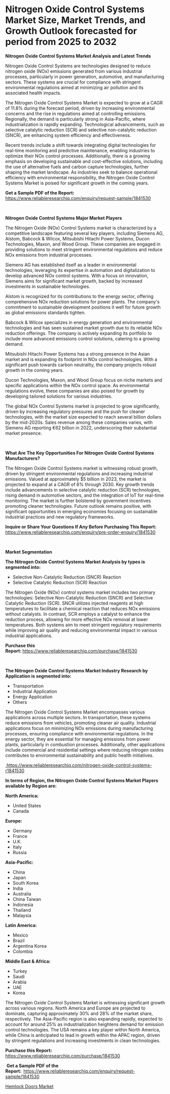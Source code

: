 <p><h1>Nitrogen Oxide Control Systems Market Size, Market Trends, and Growth Outlook forecasted for period from 2025 to 2032</h1></p><p><strong>Nitrogen Oxide Control Systems Market Analysis and Latest Trends</strong></p>
<p><p>Nitrogen Oxide Control Systems are technologies designed to reduce nitrogen oxide (NOx) emissions generated from various industrial processes, particularly in power generation, automotive, and manufacturing sectors. These systems are crucial for compliance with stringent environmental regulations aimed at minimizing air pollution and its associated health impacts.</p><p>The Nitrogen Oxide Control Systems Market is expected to grow at a CAGR of 11.8% during the forecast period, driven by increasing environmental concerns and the rise in regulations aimed at controlling emissions. Regionally, the demand is particularly strong in Asia-Pacific, where industrialization is rapidly expanding. Technological advancements, such as selective catalytic reduction (SCR) and selective non-catalytic reduction (SNCR), are enhancing system efficiency and effectiveness.</p><p>Recent trends include a shift towards integrating digital technologies for real-time monitoring and predictive maintenance, enabling industries to optimize their NOx control processes. Additionally, there is a growing emphasis on developing sustainable and cost-effective solutions, including the use of alternative fuels and carbon capture technologies, further shaping the market landscape. As industries seek to balance operational efficiency with environmental responsibility, the Nitrogen Oxide Control Systems Market is poised for significant growth in the coming years.</p></p>
<p><strong>Get a Sample PDF of the Report:&nbsp;</strong> <a href="https://www.reliableresearchiq.com/enquiry/request-sample/1841530?utm_campaign=2287&utm_medium=2&utm_source=Github&utm_content=ia&utm_term=28022025&utm_id=nitrogen-oxide-control-systems">https://www.reliableresearchiq.com/enquiry/request-sample/1841530</a></p>
<p>&nbsp;</p>
<p><strong>Nitrogen Oxide Control Systems Major Market Players</strong></p>
<p><p>The Nitrogen Oxide (NOx) Control Systems market is characterized by a competitive landscape featuring several key players, including Siemens AG, Alstom, Babcock & Wilcox, Mitsubishi Hitachi Power Systems, Ducon Technologies, Maxon, and Wood Group. These companies are engaged in providing solutions to meet stringent environmental regulations and reduce NOx emissions from industrial processes.</p><p>Siemens AG has established itself as a leader in environmental technologies, leveraging its expertise in automation and digitalization to develop advanced NOx control systems. With a focus on innovation, Siemens aims for significant market growth, backed by increased investments in sustainable technologies.</p><p>Alstom is recognized for its contributions to the energy sector, offering comprehensive NOx reduction solutions for power plants. The company's commitment to sustainable development positions it well for future growth as global emissions standards tighten.</p><p>Babcock & Wilcox specializes in energy generation and environmental technologies and has seen sustained market growth due to its reliable NOx reduction offerings. The company is actively expanding its portfolio to include more advanced emissions control solutions, catering to a growing demand.</p><p>Mitsubishi Hitachi Power Systems has a strong presence in the Asian market and is expanding its footprint in NOx control technologies. With a significant push towards carbon neutrality, the company projects robust growth in the coming years.</p><p>Ducon Technologies, Maxon, and Wood Group focus on niche markets and specific applications within the NOx control space. As environmental regulations evolve, these companies are also poised for growth by developing tailored solutions for various industries.</p><p>The global NOx Control Systems market is projected to grow significantly, driven by increasing regulatory pressures and the push for cleaner technologies, with the market size expected to reach several billion dollars by the mid-2020s. Sales revenue among these companies varies, with Siemens AG reporting €62 billion in 2022, underscoring their substantial market presence.</p></p>
<p>&nbsp;</p>
<p><strong>What Are The Key Opportunities For Nitrogen Oxide Control Systems Manufacturers?</strong></p>
<p><p>The Nitrogen Oxide Control Systems market is witnessing robust growth, driven by stringent environmental regulations and increasing industrial emissions. Valued at approximately $5 billion in 2023, the market is projected to expand at a CAGR of 6% through 2030. Key growth trends include advancements in selective catalytic reduction (SCR) technologies, rising demand in automotive sectors, and the integration of IoT for real-time monitoring. The market is further bolstered by government incentives promoting cleaner technologies. Future outlook remains positive, with significant opportunities in emerging economies focusing on sustainable industrial practices and new regulatory frameworks.</p></p>
<p><strong>Inquire or Share Your Questions If Any Before Purchasing This Report:</strong> <a href="https://www.reliableresearchiq.com/enquiry/pre-order-enquiry/1841530?utm_campaign=2287&utm_medium=2&utm_source=Github&utm_content=ia&utm_term=28022025&utm_id=nitrogen-oxide-control-systems">https://www.reliableresearchiq.com/enquiry/pre-order-enquiry/1841530</a></p>
<p>&nbsp;</p>
<p><strong>Market Segmentation</strong></p>
<p><strong>The Nitrogen Oxide Control Systems Market Analysis by types is segmented into:</strong></p>
<p><ul><li>Selective Non-Catalytic Reduction (SNCR) Reaction</li><li>Selective Catalytic Reduction (SCR) Reaction</li></ul></p>
<p><p>The Nitrogen Oxide (NOx) control systems market includes two primary technologies: Selective Non-Catalytic Reduction (SNCR) and Selective Catalytic Reduction (SCR). SNCR utilizes injected reagents at high temperatures to facilitate a chemical reaction that reduces NOx emissions without catalysts. In contrast, SCR employs a catalyst to enhance the reduction process, allowing for more effective NOx removal at lower temperatures. Both systems aim to meet stringent regulatory requirements while improving air quality and reducing environmental impact in various industrial applications.</p></p>
<p><strong>Purchase this Report:&nbsp;</strong><a href="https://www.reliableresearchiq.com/purchase/1841530?utm_campaign=2287&utm_medium=2&utm_source=Github&utm_content=ia&utm_term=28022025&utm_id=nitrogen-oxide-control-systems">https://www.reliableresearchiq.com/purchase/1841530</a></p>
<p>&nbsp;</p>
<p><strong>The Nitrogen Oxide Control Systems Market Industry Research by Application is segmented into:</strong></p>
<p><ul><li>Transportation</li><li>Industrial Application</li><li>Energy Application</li><li>Others</li></ul></p>
<p><p>The Nitrogen Oxide Control Systems Market encompasses various applications across multiple sectors. In transportation, these systems reduce emissions from vehicles, promoting cleaner air quality. Industrial applications focus on minimizing NOx emissions during manufacturing processes, ensuring compliance with environmental regulations. In the energy sector, they are essential for managing emissions from power plants, particularly in combustion processes. Additionally, other applications include commercial and residential settings where reducing nitrogen oxides contributes to environmental sustainability and public health initiatives.</p></p>
<p><a href="https://www.reliableresearchiq.com/nitrogen-oxide-control-systems-r1841530?utm_campaign=2287&utm_medium=2&utm_source=Github&utm_content=ia&utm_term=28022025&utm_id=nitrogen-oxide-control-systems">&nbsp;https://www.reliableresearchiq.com/nitrogen-oxide-control-systems-r1841530</a></p>
<p><strong>In terms of Region, the Nitrogen Oxide Control Systems Market Players available by Region are:</strong></p>
<p>
    <p> <strong> North America: </strong>
        <ul>
            <li>United States</li>
            <li>Canada</li>
        </ul>
        </p> 
    <p> <strong> Europe: </strong>
        <ul>
            <li>Germany</li>
            <li>France</li>
            <li>U.K.</li>
            <li>Italy</li>
            <li>Russia</li>
        </ul>
        </p> 
    <p> <strong> Asia-Pacific: </strong>
        <ul>
            <li>China</li>
            <li>Japan</li>
            <li>South Korea</li>
            <li>India</li>
            <li>Australia</li>
            <li>China Taiwan</li>
            <li>Indonesia</li>
            <li>Thailand</li>
            <li>Malaysia</li>
        </ul>
        </p> 
    <p> <strong> Latin America: </strong>
        <ul>
            <li>Mexico</li>
            <li>Brazil</li>
            <li>Argentina Korea</li>
            <li>Colombia</li>
        </ul>
        </p> 
    <p> <strong> Middle East & Africa: </strong>
        <ul>
            <li>Turkey</li>
            <li>Saudi</li>
            <li>Arabia</li>
            <li>UAE</li>
            <li>Korea</li>
        </ul>
    </p>
    </p>
<p><p>The Nitrogen Oxide Control Systems Market is witnessing significant growth across various regions. North America and Europe are projected to dominate, capturing approximately 30% and 28% of the market share, respectively. The Asia-Pacific region is also expanding rapidly, expected to account for around 25% as industrialization heightens demand for emission control technologies. The USA remains a key player within North America, while China is anticipated to lead in growth within the APAC region, driven by stringent regulations and increasing investments in clean technologies.</p></p>
<p><strong>Purchase this Report: </strong><a href="https://www.reliableresearchiq.com/purchase/1841530?utm_campaign=2287&utm_medium=2&utm_source=Github&utm_content=ia&utm_term=28022025&utm_id=nitrogen-oxide-control-systems">https://www.reliableresearchiq.com/purchase/1841530</a></p>
<p>&nbsp;<strong>Get a Sample PDF of the Report:&nbsp;&nbsp;</strong><a href="https://www.reliableresearchiq.com/enquiry/request-sample/1841530?utm_campaign=2287&utm_medium=2&utm_source=Github&utm_content=ia&utm_term=28022025&utm_id=nitrogen-oxide-control-systems">https://www.reliableresearchiq.com/enquiry/request-sample/1841530</a></p>
<p><strong></strong></p>
<p><p><a href="https://github.com/deyniphytic/Market-Research-Report-List-1/blob/main/hemlock-doors-market.md?utm_campaign=2287&utm_medium=2&utm_source=Github&utm_content=ia&utm_term=28022025&utm_id=nitrogen-oxide-control-systems">Hemlock Doors Market</a></p></p>